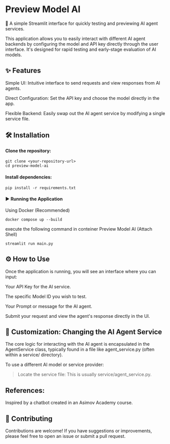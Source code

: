 # Preview Model AI
🚀 A simple Streamlit interface for quickly testing and previewing AI agent services.

This application allows you to easily interact with different AI agent backends by configuring the model and API key directly through the user interface. It's designed for rapid testing and early-stage evaluation of AI models.

## ✨ Features
Simple UI: Intuitive interface to send requests and view responses from AI agents.

Direct Configuration: Set the API key and choose the model directly in the app.

Flexible Backend: Easily swap out the AI agent service by modifying a single service file.

## 🛠️ Installation
#### Clone the repository:

```
git clone <your-repository-url>
cd preview-model-ai
```

#### Install dependencies:

```
pip install -r requirements.txt

```


#### ▶️ Running the Application

Using Docker (Recommended)

```
docker compose up --build
```

execute the following command in conteiner Preview Model AI (Attach Shell)


```
streamlit run main.py
```


## ⚙️ How to Use
Once the application is running, you will see an interface where you can input:

Your API Key for the AI service.

The specific Model ID you wish to test.

Your Prompt or message for the AI agent.

Submit your request and view the agent's response directly in the UI.

## 🔄 Customization: Changing the AI Agent Service
The core logic for interacting with the AI agent is encapsulated in the AgentService class, typically found in a file like agent_service.py (often within a service/ directory).

To use a different AI model or service provider:

> Locate the service file: This is usually service/agent_service.py.


## References:
Inspired by a chatbot created in an Asimov Academy course.

## 🤝 Contributing
Contributions are welcome! If you have suggestions or improvements, please feel free to open an issue or submit a pull request.